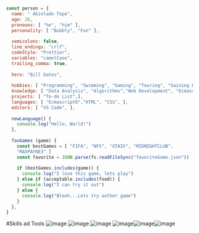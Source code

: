 ```Javascript

const person = {
  name: " Akinlade Tope",
  age: 26,
  pronouns: [ "he", "him" ],
  personality: [ "Bubbly", "Fun" ],
  
  semicolons: false,
  line_endings: "crlf",
  codeStyle: "Prettier",
  variables: "camelCase",
  trailing_comma: true,
  
  hero: "Bill Gates",
  
  hobbies: [ "Programming", "Swimming", "Gaming", "Touring", "Gaining Knowledge", ],
  knowledge: [ "Data Analysis", "Algorithms","Web Development", "Ecmascript", "Numbers",],
  projects: [ "To-do List",],  
  languages: [ "Ecmascript6","HTML", "CSS", ],
  editors: [ "VS Code", ],
  
  newLanguage() {
    console.log("Hello, World!")
  },
  
  favGames (game) {
    const bestGames = [ "FIFA", "NFS", "GTAIV", "MIDNIGHTCLUB", 
    "MAXPAYNE3" ]
    const favorite = JSON.parse(fs.readFileSync("favoriteGame.json"))
    
    if (bestGames.includes(game)) {
      console.log("I love this game, lets play")
    } else if (acceptable.includes(food)) {
      console.log("I can try it out")
    } else {
      console.log("Bleeh...Lets try aother game")
    }
  },
}

```

#Skills ad Tools
![image](https://user-images.githubusercontent.com/73607512/139525328-1868a728-388e-4db1-82c2-eb3ffd3a4b19.png) ![image](https://user-images.githubusercontent.com/73607512/139525336-b56c0f3b-149b-4812-af62-f1627df48e11.png) ![image](https://user-images.githubusercontent.com/73607512/139525307-2df0ef0a-afaa-4840-9c62-e0e1a6d477e7.png) ![image](https://user-images.githubusercontent.com/73607512/139525347-fed83cbc-9072-4597-b915-027927e239c3.png)![image](https://user-images.githubusercontent.com/73607512/139525353-5ea204b5-3ab6-4270-9e68-e6b12e569259.png)![image](https://user-images.githubusercontent.com/73607512/139525368-2067fd89-47a4-40e4-bd2a-38988a36ac47.png)

 



<!---
mckent05/mckent05 is a ✨ special ✨ repository because its `README.md` (this file) appears on your GitHub profile.
You can click the Preview link to take a look at your changes.
--->
